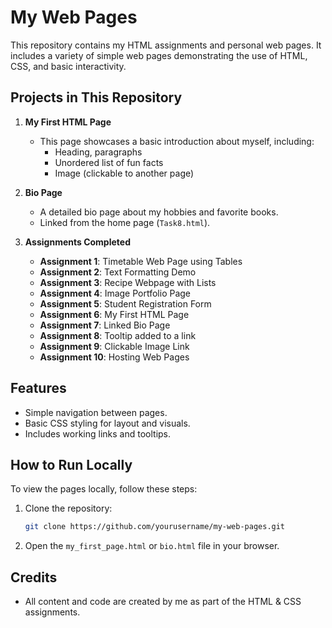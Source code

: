 # My Web Pages

This repository contains my HTML assignments and personal web pages. It includes a variety of simple web pages demonstrating the use of HTML, CSS, and basic interactivity.

## Projects in This Repository

1. **My First HTML Page**
   - This page showcases a basic introduction about myself, including:
     - Heading, paragraphs
     - Unordered list of fun facts
     - Image (clickable to another page)

2. **Bio Page**
   - A detailed bio page about my hobbies and favorite books.
   - Linked from the home page (`Task8.html`).

3. **Assignments Completed**
   - **Assignment 1**: Timetable Web Page using Tables
   - **Assignment 2**: Text Formatting Demo
   - **Assignment 3**: Recipe Webpage with Lists
   - **Assignment 4**: Image Portfolio Page
   - **Assignment 5**: Student Registration Form
   - **Assignment 6**: My First HTML Page
   - **Assignment 7**: Linked Bio Page
   - **Assignment 8**: Tooltip added to a link
   - **Assignment 9**: Clickable Image Link
   - **Assignment 10**: Hosting Web Pages

## Features

- Simple navigation between pages.
- Basic CSS styling for layout and visuals.
- Includes working links and tooltips.

## How to Run Locally

To view the pages locally, follow these steps:

1. Clone the repository:
   ```bash
   git clone https://github.com/yourusername/my-web-pages.git
   ```

2. Open the `my_first_page.html` or `bio.html` file in your browser.

## Credits

- All content and code are created by me as part of the HTML & CSS assignments.
